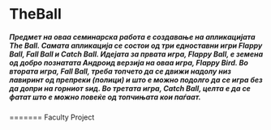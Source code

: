 TheBall
=======

##### Предмет на оваа семинарска работа е создавање на апликацијата The Ball. Самата апликација се состои од три едноставни игри Flappy Ball, Fall Ball и Catch Ball. Идејата за првата игра, Flappy Ball, е земена од  добро познатата Андроид верзија на оваа игра, Flappy Bird. Во втората игра, Fall Ball, треба топчето да се движи надолу низ лавиринт од препреки (полици) и што е можно подолго да се игра без да допри на горниот ѕид. Во третата игра, Catch Ball, целта е да се фатат што е можно повеќе од топчињата кои паѓаат.
=======
Faculty Project
